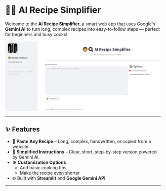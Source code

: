 # 🧑‍🍳 AI Recipe Simplifier

Welcome to the **AI Recipe Simplifier**, a smart web app that uses Google's **Gemini AI** to turn long, complex recipes into easy-to-follow steps — perfect for beginners and busy cooks!

![Recipe Simplifier Screenshot](task5.PNG)

---

## ✨ Features

- 📝 **Paste Any Recipe** – Long, complex, handwritten, or copied from a website.
- 🤖 **Simplified Instructions** – Clear, short, step-by-step version powered by Gemini AI.
- ⚙️ **Customization Options**
  - Add basic cooking tips
  - Make the recipe even shorter
- 🌐 Built with **Streamlit** and **Google Gemini API**

---

